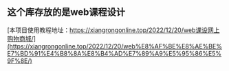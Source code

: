 ## 这个库存放的是web课程设计

[本项目使用教程地址：https://xiangrongonline.top/2022/12/20/web课设网上购物商城/](https://xiangrongonline.top/2022/12/20/web%E8%AF%BE%E8%AE%BE%E7%BD%91%E4%B8%8A%E8%B4%AD%E7%89%A9%E5%95%86%E5%9F%8E/)